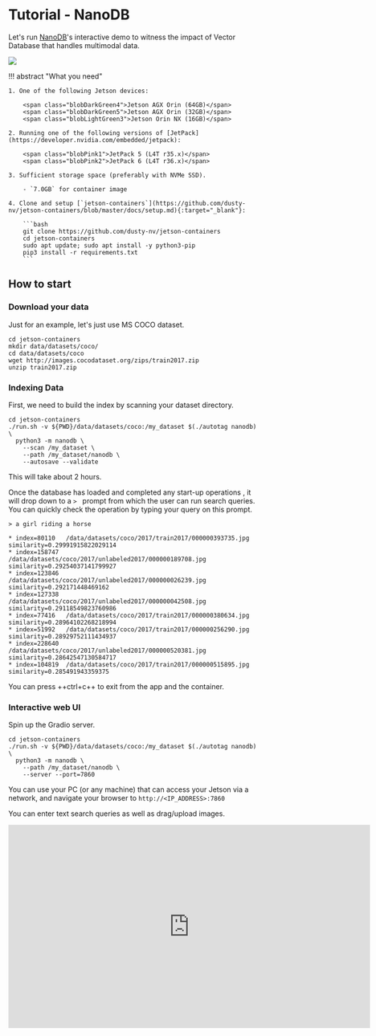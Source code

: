 # Tutorial - NanoDB

Let's run [NanoDB](https://github.com/dusty-nv/jetson-containers/blob/master/packages/vectordb/nanodb/README.md)'s interactive demo to witness the impact of Vector Database that handles multimodal data.

<a href="https://youtu.be/ayqKpQNd1Jw" target=”_blank”><img src="https://raw.githubusercontent.com/dusty-nv/jetson-containers/docs/docs/images/nanodb_horse.gif"></a>

!!! abstract "What you need"

    1. One of the following Jetson devices:

        <span class="blobDarkGreen4">Jetson AGX Orin (64GB)</span>
        <span class="blobDarkGreen5">Jetson AGX Orin (32GB)</span>
        <span class="blobLightGreen3">Jetson Orin NX (16GB)</span>
	   
    2. Running one of the following versions of [JetPack](https://developer.nvidia.com/embedded/jetpack):

        <span class="blobPink1">JetPack 5 (L4T r35.x)</span>
        <span class="blobPink2">JetPack 6 (L4T r36.x)</span>

    3. Sufficient storage space (preferably with NVMe SSD).

        - `7.0GB` for container image

    4. Clone and setup [`jetson-containers`](https://github.com/dusty-nv/jetson-containers/blob/master/docs/setup.md){:target="_blank"}:
    
		```bash
		git clone https://github.com/dusty-nv/jetson-containers
		cd jetson-containers
		sudo apt update; sudo apt install -y python3-pip
		pip3 install -r requirements.txt
		``` 

## How to start 

### Download your data

Just for an example, let's just use MS COCO dataset.

```
cd jetson-containers
mkdir data/datasets/coco/
cd data/datasets/coco
wget http://images.cocodataset.org/zips/train2017.zip
unzip train2017.zip
```

### Indexing Data

First, we need to build the index by scanning your dataset directory.

```
cd jetson-containers
./run.sh -v ${PWD}/data/datasets/coco:/my_dataset $(./autotag nanodb) \
  python3 -m nanodb \
    --scan /my_dataset \
    --path /my_dataset/nanodb \
    --autosave --validate 
```

This will take about 2 hours.

Once the database has loaded and completed any start-up operations , it will drop down to a `> ` prompt from which the user can run search queries.<br>
You can quickly check the operation by typing your query on this prompt.

```
> a girl riding a horse

* index=80110   /data/datasets/coco/2017/train2017/000000393735.jpg      similarity=0.29991915822029114
* index=158747  /data/datasets/coco/2017/unlabeled2017/000000189708.jpg  similarity=0.29254037141799927
* index=123846  /data/datasets/coco/2017/unlabeled2017/000000026239.jpg  similarity=0.292171448469162
* index=127338  /data/datasets/coco/2017/unlabeled2017/000000042508.jpg  similarity=0.29118549823760986
* index=77416   /data/datasets/coco/2017/train2017/000000380634.jpg      similarity=0.28964102268218994
* index=51992   /data/datasets/coco/2017/train2017/000000256290.jpg      similarity=0.28929752111434937
* index=228640  /data/datasets/coco/2017/unlabeled2017/000000520381.jpg  similarity=0.28642547130584717
* index=104819  /data/datasets/coco/2017/train2017/000000515895.jpg      similarity=0.285491943359375
```

You can press ++ctrl+c++ to exit from the app and the container.

### Interactive web UI

Spin up the Gradio server.

```
cd jetson-containers
./run.sh -v ${PWD}/data/datasets/coco:/my_dataset $(./autotag nanodb) \
  python3 -m nanodb \
    --path /my_dataset/nanodb \
    --server --port=7860
```

You can use your PC (or any machine) that can access your Jetson via a network, and navigate your browser to `http://<IP_ADDRESS>:7860`

You can enter text search queries as well as drag/upload images.

<iframe width="720" height="405" src="https://www.youtube.com/embed/ayqKpQNd1Jw?si=hKIluxxCaBJ8ZkPR" title="YouTube video player" frameborder="0" allow="accelerometer; autoplay; clipboard-write; encrypted-media; gyroscope; picture-in-picture; web-share" allowfullscreen></iframe>
